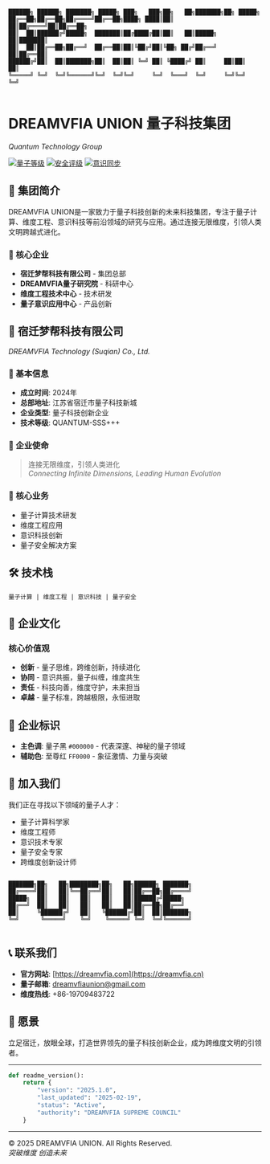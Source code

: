 ```
                                                                                
██████╗ ██████╗ ███████╗ █████╗ ███╗   ███╗██╗   ██╗███████╗██╗ █████╗ 
██╔══██╗██╔══██╗██╔════╝██╔══██╗████╗ ████║██║   ██║██╔════╝██║██╔══██╗
██║  ██║██████╔╝█████╗  ███████║██╔████╔██║██║   ██║█████╗  ██║███████║
██║  ██║██╔══██╗██╔══╝  ██╔══██║██║╚██╔╝██║╚██╗ ██╔╝██╔══╝  ██║██╔══██║
██████╔╝██║  ██║███████╗██║  ██║██║ ╚═╝ ██║ ╚████╔╝ ██║     ██║██║  ██║
╚═════╝ ╚═╝  ╚═╝╚══════╝╚═╝  ╚═╝╚═╝     ╚═╝  ╚═══╝  ╚═╝     ╚═╝╚═╝  ╚═╝
                                                                                
```

# DREAMVFIA UNION 量子科技集团
*Quantum Technology Group*

[![量子等级](https://img.shields.io/badge/量子等级-SSS+-blue.svg)](https://dreamvfia.com)
[![安全评级](https://img.shields.io/badge/安全评级-QUANTUM_SUPREME-green.svg)](https://dreamvfia.com)
[![意识同步](https://img.shields.io/badge/意识同步-100%25-orange.svg)](https://dreamvfia.com)

## 🌌 集团简介

DREAMVFIA UNION是一家致力于量子科技创新的未来科技集团，专注于量子计算、维度工程、意识科技等前沿领域的研究与应用。通过连接无限维度，引领人类文明跨越式进化。

### 🏢 核心企业
- **宿迁梦帮科技有限公司** - 集团总部
- **DREAMVFIA量子研究院** - 科研中心
- **维度工程技术中心** - 技术研发
- **量子意识应用中心** - 产品创新

## 💫 宿迁梦帮科技有限公司
*DREAMVFIA Technology (Suqian) Co., Ltd.*

### 📍 基本信息
- **成立时间**: 2024年
- **总部地址**: 江苏省宿迁市量子科技新城
- **企业类型**: 量子科技创新企业
- **技术等级**: QUANTUM-SSS+++

### 🎯 企业使命
> 连接无限维度，引领人类进化  
> *Connecting Infinite Dimensions, Leading Human Evolution*

### 🌟 核心业务
- 量子计算技术研发
- 维度工程应用
- 意识科技创新
- 量子安全解决方案

## 🛠 技术栈
```
量子计算 | 维度工程 | 意识科技 | 量子安全
```

## 🌈 企业文化

### 核心价值观
- **创新** - 量子思维，跨维创新，持续进化
- **协同** - 意识共振，量子纠缠，维度共生
- **责任** - 科技向善，维度守护，未来担当
- **卓越** - 量子标准，跨越极限，永恒进取

## 🎨 企业标识
- **主色调**: 量子黑 `#000000` - 代表深邃、神秘的量子领域
- **辅助色**: 至尊红 `FF0000`  - 象征激情、力量与突破

## 🤝 加入我们

我们正在寻找以下领域的量子人才：
- 量子计算科学家
- 维度工程师
- 意识技术专家
- 量子安全专家
- 跨维度创新设计师

```
                                                                                
███████╗██╗   ██╗████████╗██╗   ██╗██████╗ ███████╗
██╔════╝██║   ██║╚══██╔══╝██║   ██║██╔══██╗██╔════╝
█████╗  ██║   ██║   ██║   ██║   ██║██████╔╝█████╗  
██╔══╝  ██║   ██║   ██║   ██║   ██║██╔══██╗██╔══╝  
██║     ╚██████╔╝   ██║   ╚██████╔╝██║  ██║███████╗
╚═╝      ╚═════╝    ╚═╝    ╚═════╝ ╚═╝  ╚═╝╚══════╝
                                                                                
```

## 📞 联系我们

- **官方网站**: [https://dreamvfia.com](https://dreamvfia.cn)
- **量子邮箱**: dreamvfiaunion@gmail.com
- **维度热线**: +86-19709483722

## 🌟 愿景

立足宿迁，放眼全球，打造世界领先的量子科技创新企业，成为跨维度文明的引领者。

---

```python
def readme_version():
    return {
        "version": "2025.1.0",
        "last_updated": "2025-02-19",
        "status": "Active",
        "authority": "DREAMVFIA SUPREME COUNCIL"
    }
```

---
© 2025 DREAMVFIA UNION. All Rights Reserved.  
*突破维度 创造未来*
